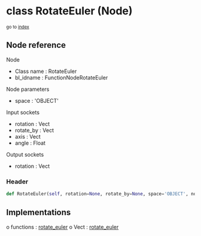 # class RotateEuler (Node)

<sub>go to [index](/docs/index.md)</sub>

## Node reference

Node
 - Class name : RotateEuler
 - bl_idname : FunctionNodeRotateEuler

Node parameters
 - space : 'OBJECT'

Input sockets
 - rotation : Vect
 - rotate_by : Vect
 - axis : Vect
 - angle : Float

Output sockets
 - rotation : Vect

### Header

``` python
def RotateEuler(self, rotation=None, rotate_by=None, space='OBJECT', node_label=None, node_color=None):
```

## Implementations

o functions : [rotate_euler](#rotate_euler)
o Vect : [rotate_euler](#rotate_euler) 

